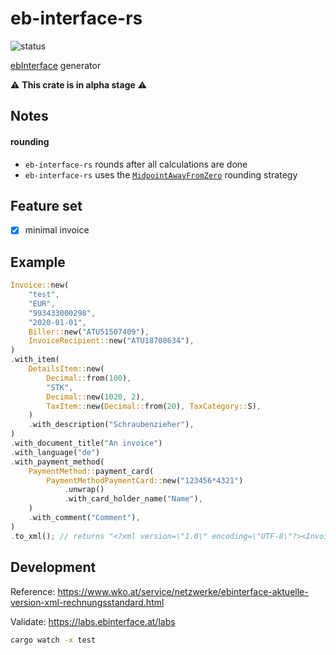 # eb-interface-rs

![status](https://github.com/cloudacy/eb-interface-rs/actions/workflows/rust.yml/badge.svg)

[ebInterface](https://www.wko.at/service/netzwerke/was-ist-ebinterface.html) generator

:warning: **This crate is in alpha stage** :warning:

## Notes

#### rounding

- `eb-interface-rs` rounds after all calculations are done
- `eb-interface-rs` uses the [`MidpointAwayFromZero`](https://docs.rs/rust_decimal/latest/rust_decimal/enum.RoundingStrategy.html#variant.MidpointAwayFromZero) rounding strategy

## Feature set

- [x] minimal invoice

## Example

```rust
Invoice::new(
    "test",
    "EUR",
    "993433000298",
    "2020-01-01",
    Biller::new("ATU51507409"),
    InvoiceRecipient::new("ATU18708634"),
)
.with_item(
    DetailsItem::new(
        Decimal::from(100),
        "STK",
        Decimal::new(1020, 2),
        TaxItem::new(Decimal::from(20), TaxCategory::S),
    )
    .with_description("Schraubenzieher"),
)
.with_document_title("An invoice")
.with_language("de")
.with_payment_method(
    PaymentMethod::payment_card(
        PaymentMethodPaymentCard::new("123456*4321")
            .unwrap()
            .with_card_holder_name("Name"),
    )
    .with_comment("Comment"),
)
.to_xml(); // returns "<?xml version=\"1.0\" encoding=\"UTF-8\"?><Invoice>...</Invoice>"
```

## Development

Reference: https://www.wko.at/service/netzwerke/ebinterface-aktuelle-version-xml-rechnungsstandard.html

Validate: https://labs.ebinterface.at/labs

```sh
cargo watch -x test
```

